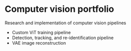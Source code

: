# Computer vision portfolio
Research and implementation of computer vision pipelines

* Custom ViT training pipeline
* Detection, tracking, and re-identification pipeline
* VAE image reconstruction
